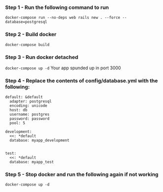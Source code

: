 ### Step 1 - Run the following command to run
`docker-compose run --no-deps web rails new . --force --database=postgresql`

### Step 2 - Build docker
`docker-compose build`

### Step 3 - Run docker detached
`docker-compose up -d`
Your app spunded up in port 3000

### Step 4 - Replace the contents of config/database.yml with the following:
```
default: &default
  adapter: postgresql
  encoding: unicode
  host: db
  username: postgres
  password: password
  pool: 5

development:
  <<: *default
  database: myapp_development


test:
  <<: *default
  database: myapp_test
```

### Step 5 - Stop docker and run the following again if not working
`docker-compose up -d`
